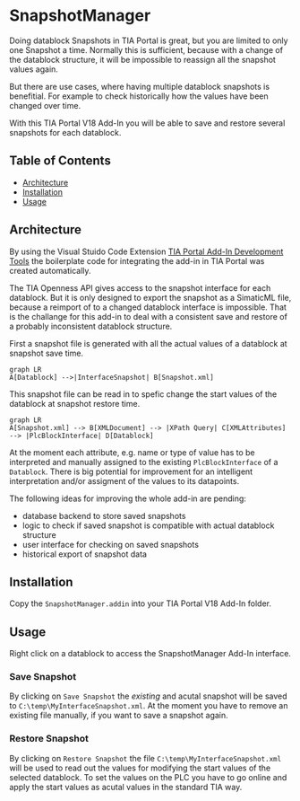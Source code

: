 # SnapshotManager

Doing datablock Snapshots in TIA Portal is great, but you are limited to only one Snapshot a time. Normally this is sufficient, because with a change of the datablock structure, it will be impossible to reassign all the snapshot values again.

But there are use cases, where having multiple datablock snapshots is benefitial. For example to check historically how the values have been changed over time.

With this TIA Portal V18 Add-In you will be able to save and restore several snapshots for each datablock.

## Table of Contents

- [Architecture](#architecture)
- [Installation](#installation)
- [Usage](#usage)

## Architecture

By using the Visual Stuido Code Extension [TIA Portal Add-In Development Tools](https://support.industry.siemens.com/cs/de/de/view/109817270) the boilerplate code for integrating the add-in in TIA Portal was created automatically.

The TIA Openness API gives access to the snapshot interface for each datablock. But it is only designed to export the snapshot as a SimaticML file, because a reimport of to a changed datablock interface is impossible. That is the challange for this add-in to deal with a consistent save and restore of a probably inconsistent datablock structure.

First a snapshot file is generated with all the actual values of a datablock at snapshot save time.
```mermaid
graph LR
A[Datablock] -->|InterfaceSnapshot| B[Snapshot.xml]
```

This snapshot file can be read in to spefic change the start values of the datablock at snapshot restore time.

```mermaid
graph LR
A[Snapshot.xml] --> B[XMLDocument] --> |XPath Query| C[XMLAttributes] --> |PlcBlockInterface| D[Datablock]
```

At the moment each attribute, e.g. name or type of value has to be interpreted and manually assigned to the existing `PlcBlockInterface` of a `Datablock`. There is big potential for improvement for an intelligent interpretation and/or assigment of the values to its datapoints.

The following ideas for improving the whole add-in are pending:

- database backend to store saved snapshots
- logic to check if saved snapshot is compatible with actual datablock structure
- user interface for checking on saved snapshots
- historical export of snapshot data

## Installation

Copy the `SnapshotManager.addin` into your TIA Portal V18 Add-In folder.

## Usage

Right click on a datablock to access the SnapshotManager Add-In interface.

### Save Snapshot
By clicking on `Save Snapshot` the *existing* and acutal snapshot will be saved to `C:\temp\MyInterfaceSnapshot.xml`. At the moment you have to remove an existing file manually, if you want to save a snapshot again.

### Restore Snapshot
By clicking on `Restore Snapshot` the file `C:\temp\MyInterfaceSnapshot.xml` will be used to read out the values for modifying the start values of the selected datablock. To set the values on the PLC you have to go online and apply the start values as acutal values in the standard TIA way.